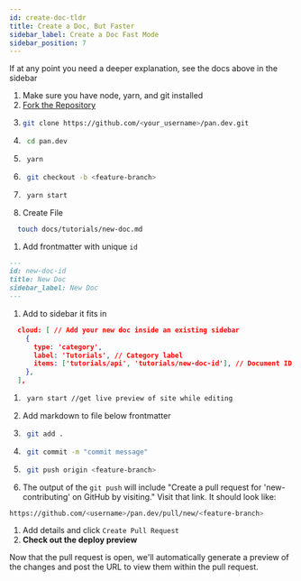 ```yaml
---
id: create-doc-tldr
title: Create a Doc, But Faster
sidebar_label: Create a Doc Fast Mode
sidebar_position: 7
---
```


If at any point you need a deeper explanation, see the docs above in the sidebar

1. Make sure you have node, yarn, and git installed
2. <a className="button button--secondary button--outline" href="https://github.com/PaloAltoNetworks/pan.dev/fork" target="_blank"> Fork the Repository </a>
3. ```bash
   git clone https://github.com/<your_username>/pan.dev.git
   ```
4. ```bash
    cd pan.dev
   ```
5. ```bash
    yarn
   ```
6. ```bash
    git checkout -b <feature-branch>
   ```
7. ```bash
    yarn start
   ```
8. Create File

```bash
  touch docs/tutorials/new-doc.md
```

1. Add frontmatter with unique `id`

```md title="docs/tutorial/new-doc.md"
---
id: new-doc-id
title: New Doc
sidebar_label: New Doc
---
```

1. Add to sidebar it fits in

```json title="sidebars.ts"
  cloud: [ // Add your new doc inside an existing sidebar
    {
      type: 'category',
      label: 'Tutorials', // Category label
      items: ['tutorials/api', 'tutorials/new-doc-id'], // Document ID (including relative path after docs)
    },
  ],
```

1. ```bash
    yarn start //get live preview of site while editing
   ```
1. Add markdown to file below frontmatter
1. ```bash
    git add .
   ```
1. ```bash
    git commit -m "commit message"
   ```
1. ```bash
    git push origin <feature-branch>
   ```

1. The output of the `git push` will include "Create a pull request for 'new-contributing' on GitHub by visiting." Visit that link. It should look like:

```bash
https://github.com/<username>/pan.dev/pull/new/<feature-branch>
```

1. Add details and click `Create Pull Request`
1. **Check out the deploy preview**

Now that the pull request is open, we'll automatically generate a preview of the changes and post the URL to view them within the pull request.
